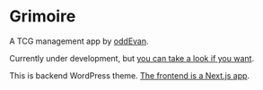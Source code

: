 # Grimoire

A TCG management app by [oddEvan](https://www.oddevan.com/).

Currently under development, but [you can take a look if you want](https://grimoire.oddevan.com/).

This is backend WordPress theme. [The frontend is a Next.js app](https://github.com/oddevan/grimoire).
